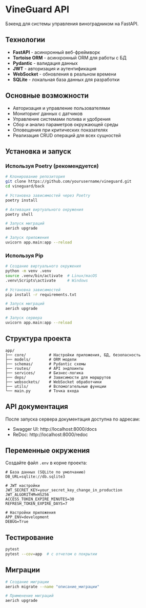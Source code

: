 # VineGuard API

Бэкенд для системы управления виноградником на FastAPI.

## Технологии

- **FastAPI** - асинхронный веб-фреймворк
- **Tortoise ORM** - асинхронный ORM для работы с БД
- **Pydantic** - валидация данных
- **JWT** - авторизация и аутентификация
- **WebSocket** - обновления в реальном времени
- **SQLite** - локальная база данных для разработки

## Основные возможности

- Авторизация и управление пользователями 
- Мониторинг данных с датчиков
- Управление системами полива и удобрения
- Сбор и анализ параметров окружающей среды
- Оповещения при критических показателях
- Реализация CRUD операций для всех сущностей

## Установка и запуск

### Используя Poetry (рекомендуется)

```bash
# Клонирование репозитория
git clone https://github.com/yourusername/vineguard.git
cd vineguard/back

# Установка зависимостей через Poetry
poetry install

# Активация виртуального окружения
poetry shell

# Запуск миграций
aerich upgrade

# Запуск приложения
uvicorn app.main:app --reload
```

### Используя Pip

```bash
# Создание виртуального окружения
python -m venv .venv
source .venv/bin/activate  # Linux/macOS
.venv\Scripts\activate     # Windows

# Установка зависимостей
pip install -r requirements.txt

# Запуск миграций
aerich upgrade

# Запуск сервера
uvicorn app.main:app --reload
```

## Структура проекта

```
app/
├── core/          # Настройки приложения, БД, безопасность
├── models/        # ORM модели 
├── schemas/       # Pydantic схемы
├── routes/        # API эндпоинты
├── services/      # Бизнес-логика
├── deps/          # Зависимости для маршрутов
├── websockets/    # WebSocket обработчики
├── utils/         # Вспомогательные функции
└── main.py        # Точка входа
```

## API документация

После запуска сервера документация доступна по адресам:
- Swagger UI: http://localhost:8000/docs
- ReDoc: http://localhost:8000/redoc

## Переменные окружения

Создайте файл `.env` в корне проекта:

```
# База данных (SQLite по умолчанию)
DB_URL=sqlite://db.sqlite3

# JWT настройки
JWT_SECRET_KEY=your_secret_key_change_in_production
JWT_ALGORITHM=HS256
ACCESS_TOKEN_EXPIRE_MINUTES=30
REFRESH_TOKEN_EXPIRE_DAYS=7

# Настройки приложения
APP_ENV=development
DEBUG=True
```

## Тестирование

```bash
pytest
pytest --cov=app  # с отчетом о покрытии
```

## Миграции

```bash
# Создание миграции
aerich migrate --name "описание_миграции"

# Применение миграций
aerich upgrade
``` 